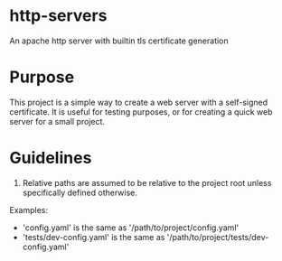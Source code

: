 # http-servers
An apache http server with builtin tls certificate generation

# Purpose

This project is a simple way to create a web server with a self-signed certificate. 
It is useful for testing purposes, or for creating a quick web server for a small project.

# Guidelines

1. Relative paths are assumed to be relative to the project root unless specifically defined otherwise.

  Examples:
  - 'config.yaml' is the same as '/path/to/project/config.yaml'
  - 'tests/dev-config.yaml' is the same as '/path/to/project/tests/dev-config.yaml'

